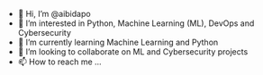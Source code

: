 - 👋 Hi, I’m @aibidapo
- 👀 I’m interested in Python, Machine Learning (ML), DevOps and Cybersecurity
- 🌱 I’m currently learning Machine Learning and Python
- 💞️ I’m looking to collaborate on ML and Cybersecurity projects
- 📫 How to reach me ...

<!---
aibidapo/aibidapo is a ✨ special ✨ repository because its `README.md` (this file) appears on your GitHub profile.
You can click the Preview link to take a look at your changes.
--->
